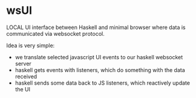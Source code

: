 # wsUI

LOCAL UI interface between Haskell and minimal browser where data is communicated via websocket protocol.

Idea is very simple:

- we translate selected javascript UI events to our haskell websocket server
- haskell gets events with listeners, which do something with the data received
- haskell sends some data back to JS listeners, which reactively update the UI 